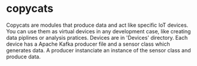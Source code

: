 # copycats
Copycats are modules that produce data and act like specific IoT devices. You can use them as virtual devices in any development case, like creating data piplines or analysis pratices.
Devices are in 'Devices' directory. Each device has a Apache Kafka producer file and a sensor class which generates data. A producer instanciate an instance of the sensor class and produce data.
